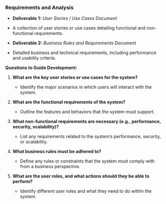 ### **Requirements and Analysis**
   - **Deliverable 1:** *User Stories / Use Cases Document*
   - A collection of user stories or use cases detailing functional and non-functional requirements.

   - **Deliverable 2:** *Business Rules and Requirements Document*
   - Detailed business and technical requirements, including performance and usability criteria.

**Questions to Guide Development:**
1. **What are the key user stories or use cases for the system?**
   - Identify the major scenarios in which users will interact with the system.
   
2. **What are the functional requirements of the system?**
   - Outline the features and behaviors that the system must support.
   
3. **What non-functional requirements are necessary (e.g., performance, security, scalability)?**
   - List any requirements related to the system’s performance, security, or scalability.
   
4. **What business rules must be adhered to?**
   - Define any rules or constraints that the system must comply with from a business perspective.
   
5. **What are the user roles, and what actions should they be able to perform?**
   - Identify different user roles and what they need to do within the system.
